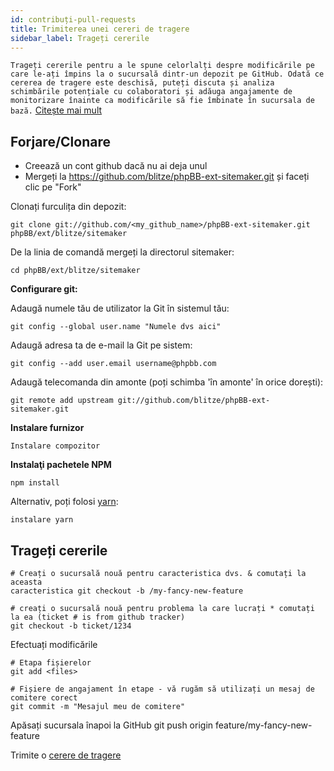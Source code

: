 ```yaml
---
id: contribuți-pull-requests
title: Trimiterea unei cereri de tragere
sidebar_label: Trageți cererile
---
```


`Trageți cererile pentru a le spune celorlalți despre modificările pe care le-ați împins la o sucursală dintr-un depozit pe GitHub. Odată ce cererea de tragere este deschisă, puteți discuta și analiza schimbările potențiale cu colaboratori și adăuga angajamente de monitorizare înainte ca modificările să fie îmbinate în sucursala de bază.` [Citește mai mult](https://help.github.com/articles/about-pull-requests/)

## Forjare/Clonare

* Creează un cont github dacă nu ai deja unul
* Mergeți la https://github.com/blitze/phpBB-ext-sitemaker.git și faceți clic pe "Fork"

Clonați furculița din depozit:

    git clone git://github.com/<my_github_name>/phpBB-ext-sitemaker.git phpBB/ext/blitze/sitemaker
    

De la linia de comandă mergeți la directorul sitemaker:

    cd phpBB/ext/blitze/sitemaker
    

**Configurare git:**

Adaugă numele tău de utilizator la Git în sistemul tău:

    git config --global user.name "Numele dvs aici"
    

Adaugă adresa ta de e-mail la Git pe sistem:

    git config --add user.email username@phpbb.com
    

Adaugă telecomanda din amonte (poți schimba 'în amonte' în orice dorești):

    git remote add upstream git://github.com/blitze/phpBB-ext-sitemaker.git
    

**Instalare furnizor**

    Instalare compozitor
    

**Instalaţi pachetele NPM**

    npm install
    

Alternativ, poți folosi [yarn](https://yarnpkg.com):

    instalare yarn
    

## Trageți cererile

    # Creați o sucursală nouă pentru caracteristica dvs. & comutați la aceasta
    caracteristica git checkout -b /my-fancy-new-feature
    
    # creați o sucursală nouă pentru problema la care lucrați * comutați la ea (ticket # is from github tracker)
    git checkout -b ticket/1234
    

Efectuați modificările

    # Etapa fișierelor
    git add <files> 
    
    # Fișiere de angajament în etape - vă rugăm să utilizați un mesaj de comitere corect
    git commit -m "Mesajul meu de comitere"
    

Apăsați sucursala înapoi la GitHub git push origin feature/my-fancy-new-feature

Trimite o [cerere de tragere](https://github.com/blitze/phpBB-ext-sitemaker/pulls)